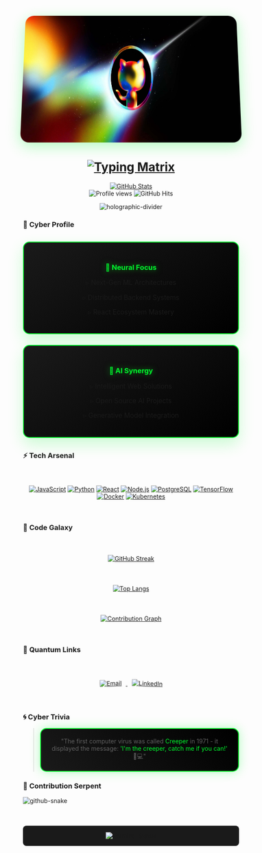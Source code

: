 <!-- Dynamic Banner with Parallax Effect -->
<div align="center">
  <img src="https://raw.githubusercontent.com/kenshi2727/kenshi2727/main/profile.png" alt="banner" style="border-radius: 20px; box-shadow: 0 8px 32px rgba(0,247,46,0.3); transform: perspective(1000px) rotateX(10deg);" width="100%" height="300"/>
</div>

<!-- Matrix-style Typing Animation -->
<h1 align="center">
  <a href="https://git.io/typing-svg">
    <img src="https://readme-typing-svg.herokuapp.com?font=Space+Mono&size=32&duration=2800&pause=800&color=00F72E&center=true&vCenter=true&width=680&height=80&lines=Hi+%F0%9F%91%8B%2C+I'm+Abhishek+Mathur;Software+Alchemist;Gen+AI+Evangelist;Full-Stack+Architect;Innovation+Catalyst" alt="Typing Matrix" />
  </a>
</h1>

<!-- Glowing Badges -->
<p align="center">
  <a href="https://github.com/kenshi2727">
    <img src="https://awesome-github-stats.azurewebsites.net/user-stats/kenshi2727?theme=dark&background=1A1A1A&ring=00F72E&fire=00F72E&currStreakNum=FFFFFF&sideNums=00F72E&currStreakLabel=00F72E" alt="GitHub Stats" />
  </a>
  <br>
  <img src="https://komarev.com/ghpvc/?username=kenshi2727&color=00F72E&style=for-the-badge&label=PROFILE+VISITS" alt="Profile views"/>
  <img src="https://hits.seeyoufarm.com/api/count/incr/badge.svg?url=https%3A%2F%2Fgithub.com%2Fkenshi2727&count_bg=%2300F72E&title_bg=%23555555&icon=github.svg&icon_color=%23FFFFFF&title=HITS&edge_flat=false" alt="GitHub Hits"/>
</p>

<!-- Holographic Divider -->
<div align="center">
  <img src="https://media3.giphy.com/media/3osxYqNvrl2YaPGLaU/200w.gif?cid=6c09b9520ir0qb8vv3bwm4ngth910hcd1p1v59cx60gbh5tq&ep=v1_gifs_search&rid=200w.gif&ct=g" width="100%" height="30px" alt="holographic-divider"/>
</div>

<!-- 3D Card Section -->
### 🚀 **Cyber Profile**

<div align="center" style="display: grid; grid-template-columns: repeat(auto-fit, minmax(320px, 1fr)); gap: 25px; margin: 30px 0;">

  <!-- Neural Network Card -->
  <div style="background: linear-gradient(145deg, #1A1A1A, #000); padding: 25px; border-radius: 15px; border: 2px solid #00F72E; transform-style: preserve-3d; box-shadow: 0 15px 35px rgba(0,247,46,0.2);">
    <h3 style="color: #00F72E; text-shadow: 0 0 15px rgba(0,247,46,0.5);">🧠 Neural Focus</h3>
    <p style="font-size: 1.1em;">▹ Next-Gen ML Architectures</p>
    <p style="font-size: 1.1em;">▹ Distributed Backend Systems</p>
    <p style="font-size: 1.1em;">▹ React Ecosystem Mastery</p>
  </div>

  <!-- Collaboration Matrix -->
  <div style="background: linear-gradient(145deg, #1A1A1A, #000); padding: 25px; border-radius: 15px; border: 2px solid #00F72E; transform-style: preserve-3d; box-shadow: 0 15px 35px rgba(0,247,46,0.2);">
    <h3 style="color: #00F72E; text-shadow: 0 0 15px rgba(0,247,46,0.5);">🤖 AI Synergy</h3>
    <p style="font-size: 1.1em;">▹ Intelligent Web Solutions</p>
    <p style="font-size: 1.1em;">▹ Open Source AI Projects</p>
    <p style="font-size: 1.1em;">▹ Generative Model Integration</p>
  </div>

</div>

<!-- Animated Tech Grid -->
### ⚡ **Tech Arsenal**

<div align="center" style="display: grid; grid-template-columns: repeat(auto-fit, minmax(120px, 1fr)); gap: 20px; margin: 40px 0;">

  [![JavaScript](https://img.shields.io/badge/-JavaScript-F7DF1E?style=flat-square&logo=javascript&logoColor=black&labelColor=1A1A1A)](https://developer.mozilla.org/en-US/docs/Web/JavaScript)
  [![Python](https://img.shields.io/badge/-Python-3776AB?style=flat-square&logo=python&logoColor=white&labelColor=1A1A1A)](https://www.python.org/)
  [![React](https://img.shields.io/badge/-React-61DAFB?style=flat-square&logo=react&logoColor=black&labelColor=1A1A1A)](https://reactjs.org/)
  [![Node.js](https://img.shields.io/badge/-Node.js-339933?style=flat-square&logo=nodedotjs&logoColor=white&labelColor=1A1A1A)](https://nodejs.org/)
  [![PostgreSQL](https://img.shields.io/badge/-PostgreSQL-4169E1?style=flat-scale&logo=postgresql&logoColor=white&labelColor=1A1A1A)](https://www.postgresql.org/)
  [![TensorFlow](https://img.shields.io/badge/-TensorFlow-FF6F00?style=flat-square&logo=tensorflow&logoColor=white&labelColor=1A1A1A)](https://www.tensorflow.org/)
  [![Docker](https://img.shields.io/badge/-Docker-2496ED?style=flat-square&logo=docker&logoColor=white&labelColor=1A1A1A)](https://www.docker.com/)
  [![Kubernetes](https://img.shields.io/badge/-Kubernetes-326CE5?style=flat-square&logo=kubernetes&logoColor=white&labelColor=1A1A1A)](https://kubernetes.io/)

</div>

<!-- Interactive GitHub Visuals -->
### 🌌 **Code Galaxy**

<div align="center" style="display: grid; grid-template-columns: repeat(auto-fit, minmax(300px, 1fr)); gap: 25px; margin: 40px 0;">

  <!-- Dynamic Coding Streak -->
  [![GitHub Streak](https://github-readme-streak-stats.herokuapp.com?user=kenshi2727&theme=neon-dark&background=1A1A1A&border=00F72E&stroke=00F72E&dates=FFFFFF&ring=00F72E&fire=00F72E&currStreakNum=FFFFFF&sideNums=00F72E&currStreakLabel=00F72E)](https://git.io/streak-stats)

  <!-- Language Radar -->
  [![Top Langs](https://github-readme-stats.vercel.app/api/top-langs/?username=kenshi2727&layout=compact&theme=neon-palenight&bg_color=1A1A1A&title_color=00F72E&text_color=FFFFFF&icon_color=00F72E&hide_border=true)](https://github.com/kenshi2727)

  <!-- 3D Contribution Graph -->
  [![Contribution Graph](https://github-readme-activity-graph.vercel.app/graph?username=kenshi2727&theme=react-dark&bg_color=1A1A1A&hide_border=true&color=00F72E&line=00F72E&point=FFFFFF&area=true&area_color=00F72E)](https://github.com/ashutosh00710/github-readme-activity-graph)

</div>

<!-- Quantum Connection -->
### 📡 **Quantum Links**

<div align="center" style="margin: 50px 0;">
  <a href="mailto:abhishekmathurofficial@gmail.com">
    <img src="https://img.shields.io/badge/%F0%9F%93%A7_Email-D14836?style=for-the-badge&logo=gmail&logoColor=white&labelColor=1A1A1A" alt="Email" style="margin: 10px; transform: rotate(-2deg); transition: all 0.3s ease;">
  </a>
  <a href="https://www.linkedin.com/in/abhishek-mathur-29569a260/?originalSubdomain=in">
    <img src="https://img.shields.io/badge/%F0%9F%93%88_LinkedIn-0077B5?style=for-the-badge&logo=linkedin&logoColor=white&labelColor=1A1A1A" alt="LinkedIn" style="margin: 10px; transform: rotate(2deg); transition: all 0.3s ease;">
  </a>
</div>

<!-- Animated Fact -->
### 🌀 **Cyber Trivia**

> <div align="center" style="padding: 20px; background: linear-gradient(45deg, #1A1A1A, #000); border-radius: 15px; border: 2px solid #00F72E; box-shadow: 0 0 25px rgba(0,247,46,0.3);">
>   "The first computer virus was called <span style='color: #00F72E'>Creeper</span> in 1971 - it displayed the message: 
>   <span style='color: #00F72E'>'I'm the creeper, catch me if you can!'</span> 🦠💻"
> </div>

<!-- Snake Animation Fix -->
### 🐍 **Contribution Serpent**

<picture>
  <source media="(prefers-color-scheme: dark)" srcset="https://raw.githubusercontent.com/tobiasmeyhoefer/tobiasmeyhoefer/output/github-snake-dark.svg" />
  <source media="(prefers-color-scheme: light)" srcset="https://raw.githubusercontent.com/tobiasmeyhoefer/tobiasmeyhoefer/output/github-snake.svg" />
  <img alt="github-snake" src="https://raw.githubusercontent.com/tobiasmeyhoefer/tobiasmeyhoefer/output/github-snake.svg" />
</picture>

<!-- Terminal Footer -->
<div align="center" style="margin-top: 50px; padding: 15px; background: #1A1A1A; border-radius: 8px;">
  <img src="https://readme-typing-svg.herokuapp.com?font=Fira+Code&size=14&duration=3000&pause=1000&color=00F72E&center=true&vCenter=true&width=600&lines=System+Status%3A+OPERATIONAL+%7C+Last+Update%3A+$(date+%22%Y-%m-%d+%H%3A%M%3A%S%22)+%7C+Ready+For+Collaboration+%F0%9F%91%8B" alt="Terminal Status" />
</div>

